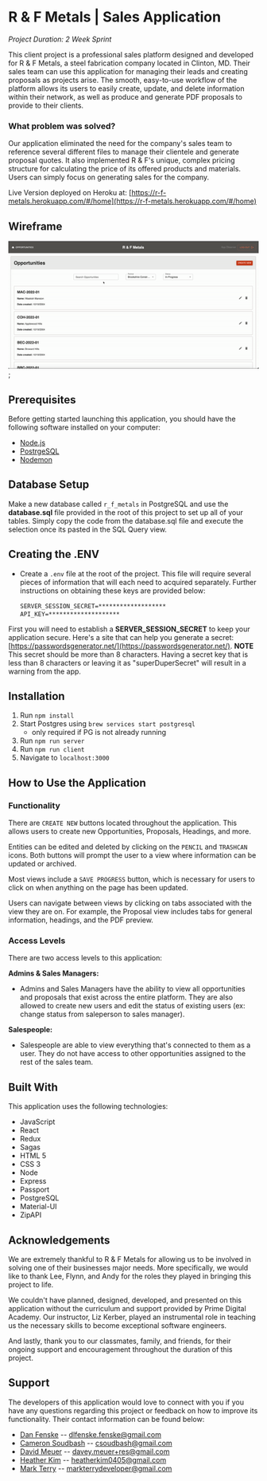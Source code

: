 # **R & F Metals | Sales Application**

*Project Duration: 2 Week Sprint*

This client project is a professional sales platform designed and developed for R & F Metals, a steel fabrication company located in Clinton, MD. Their sales team can use this application for managing their leads and creating proposals as projects arise. The smooth, easy-to-use workflow of the platform allows its users to easily create, update, and delete information within their network, as well as produce and generate PDF proposals to provide to their clients. 

### **What problem was solved?**

Our application eliminated the need for the company's sales team to reference several different files to manage their clientele and generate proposal quotes. It also implemented R & F's unique, complex pricing structure for calculating the price of its offered products and materials. Users can simply focus on generating sales for the company.

Live Version deployed on Heroku at: [https://r-f-metals.herokuapp.com/#/home](https://r-f-metals.herokuapp.com/#/home)

## **Wireframe**

![R & F Metals: Wireframe](./public/Images/application-wireframe.gif);

## **Prerequisites**

Before getting started launching this application, you should have the following software installed on your computer:

- [Node.js](https://nodejs.org/en/)
- [PostrgeSQL](https://www.postgresql.org/)
- [Nodemon](https://nodemon.io/)

## **Database Setup**

Make a new database called `r_f_metals` in PostgreSQL and use the **database.sql** file provided in the root of this project to set up all of your tables. Simply copy the code from the database.sql file and execute the selection once its pasted in the SQL Query view.

## **Creating the .ENV**

* Create a `.env` file at the root of the project. This file will require several pieces of information that will each need to acquired separately. Further instructions on obtaining these keys are provided below:

    ```
    SERVER_SESSION_SECRET=*******************
    API_KEY=********************
    ```

First you will need to establish a **SERVER_SESSION_SECRET** to keep your application secure. Here's a site that can help you generate a secret: [https://passwordsgenerator.net/](https://passwordsgenerator.net/).  **NOTE** This secret should be more than 8 characters.  Having a secret key that is less than 8 characters or leaving it as "superDuperSecret" will result in a warning from the app.

## **Installation**

1. Run `npm install`
2. Start Postgres using `brew services start postgresql`
    - only required if PG is not already running
3. Run `npm run server`
4. Run `npm run client`
5. Navigate to `localhost:3000`

## **How to Use the Application**

### **Functionality**
There are `CREATE NEW` buttons located throughout the application. This allows users to create new Opportunities, Proposals, Headings, and more. 

Entities can be edited and deleted by clicking on the `PENCIL` and `TRASHCAN` icons. Both buttons will prompt the user to a view where information can be updated or archived. 

Most views include a `SAVE PROGRESS` button, which is necessary for users to click on when anything on the page has been updated. 

Users can navigate between views by clicking on tabs associated with the view they are on. For example, the Proposal view includes tabs for general information, headings, and the PDF preview.

### **Access Levels**
There are two access levels to this application:

**Admins & Sales Managers:**
- Admins and Sales Managers have the ability to view all opportunities and proposals that exist across the entire platform. They are also allowed to create new users and edit the status of existing users (ex: change status from saleperson to sales manager).

**Salespeople:**
- Salespeople are able to view everything that's connected to them as a user. They do not have access to other opportunities assigned to the rest of the sales team.

## **Built With**

This application uses the following technologies:

- JavaScript
- React
- Redux
- Sagas
- HTML 5
- CSS 3
- Node
- Express
- Passport
- PostgreSQL
- Material-UI
- ZipAPI

## **Acknowledgements**

We are extremely thankful to R & F Metals for allowing us to be involved in solving one of their businesses major needs. More specifically, we would like to thank Lee, Flynn, and Andy for the roles they played in bringing this project to life. 

We couldn't have planned, designed, developed, and presented on this application without the curriculum and support provided by Prime Digital Academy. Our instructor, Liz Kerber, played an instrumental role in teaching us the necessary skills to become exceptional software engineers. 

And lastly, thank you to our classmates, family, and friends, for their ongoing support and encouragement throughout the duration of this project.

## **Support**

The developers of this application would love to connect with you if you have any questions regarding this project or feedback on how to improve its functionality. Their contact information can be found below:
- [Dan Fenske](https://github.com/danielfenske) -- dlfenske.fenske@gmail.com
- [Cameron Soudbash](https://github.com/csoudbash) -- csoudbash@gmail.com
- [David Meuer](https://github.com/Davey-M) -- davey.meuer+res@gmail.com
- [Heather Kim](https://github.com/heather-h-kim) -- heatherkim0405@gmail.com
- [Mark Terry](https://github.com/MarkTerry3) -- markterrydeveloper@gmail.com
